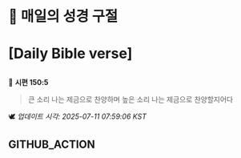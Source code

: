 # 🙏 매일의 성경 구절
# [Daily Bible verse]
##
<!-- START_BIBLE_VERSE -->
📖 **시편 150:5**
> 큰 소리 나는 제금으로 찬양하며 높은 소리 나는 제금으로 찬양할지어다

🕊️ _업데이트 시각: 2025-07-11 07:59:06 KST_
  <!-- END_BIBLE_VERSE -->
## GITHUB_ACTION
